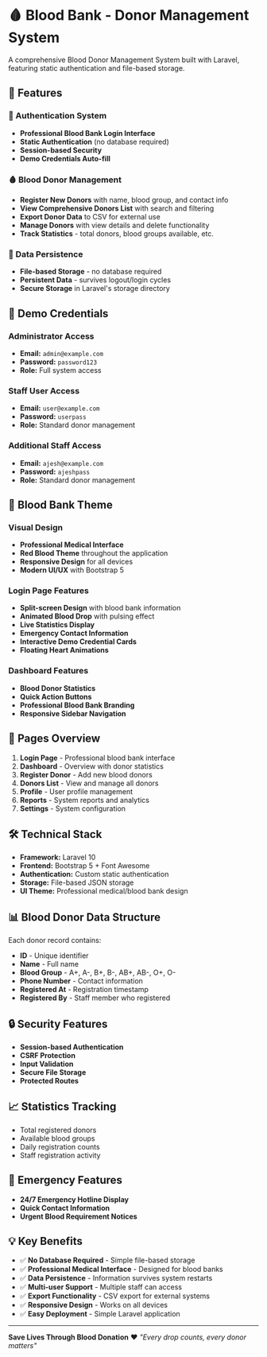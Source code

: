 # 🩸 Blood Bank - Donor Management System

A comprehensive Blood Donor Management System built with Laravel, featuring static authentication and file-based storage.

## 🏥 Features

### 🔐 Authentication System
- **Professional Blood Bank Login Interface**
- **Static Authentication** (no database required)
- **Session-based Security**
- **Demo Credentials Auto-fill**

### 🩸 Blood Donor Management
- **Register New Donors** with name, blood group, and contact info
- **View Comprehensive Donors List** with search and filtering
- **Export Donor Data** to CSV for external use
- **Manage Donors** with view details and delete functionality
- **Track Statistics** - total donors, blood groups available, etc.

### 💾 Data Persistence
- **File-based Storage** - no database required
- **Persistent Data** - survives logout/login cycles
- **Secure Storage** in Laravel's storage directory

## 🚀 Demo Credentials

### Administrator Access
- **Email:** `admin@example.com`
- **Password:** `password123`
- **Role:** Full system access

### Staff User Access
- **Email:** `user@example.com`
- **Password:** `userpass`
- **Role:** Standard donor management

### Additional Staff Access
- **Email:** `ajesh@example.com`
- **Password:** `ajeshpass`
- **Role:** Standard donor management

## 🎨 Blood Bank Theme

### Visual Design
- **Professional Medical Interface**
- **Red Blood Theme** throughout the application
- **Responsive Design** for all devices
- **Modern UI/UX** with Bootstrap 5

### Login Page Features
- **Split-screen Design** with blood bank information
- **Animated Blood Drop** with pulsing effect
- **Live Statistics Display**
- **Emergency Contact Information**
- **Interactive Demo Credential Cards**
- **Floating Heart Animations**

### Dashboard Features
- **Blood Donor Statistics**
- **Quick Action Buttons**
- **Professional Blood Bank Branding**
- **Responsive Sidebar Navigation**

## 📱 Pages Overview

1. **Login Page** - Professional blood bank interface
2. **Dashboard** - Overview with donor statistics
3. **Register Donor** - Add new blood donors
4. **Donors List** - View and manage all donors
5. **Profile** - User profile management
6. **Reports** - System reports and analytics
7. **Settings** - System configuration

## 🛠 Technical Stack

- **Framework:** Laravel 10
- **Frontend:** Bootstrap 5 + Font Awesome
- **Authentication:** Custom static authentication
- **Storage:** File-based JSON storage
- **UI Theme:** Professional medical/blood bank design

## 📊 Blood Donor Data Structure

Each donor record contains:
- **ID** - Unique identifier
- **Name** - Full name
- **Blood Group** - A+, A-, B+, B-, AB+, AB-, O+, O-
- **Phone Number** - Contact information
- **Registered At** - Registration timestamp
- **Registered By** - Staff member who registered

## 🔒 Security Features

- **Session-based Authentication**
- **CSRF Protection**
- **Input Validation**
- **Secure File Storage**
- **Protected Routes**

## 📈 Statistics Tracking

- Total registered donors
- Available blood groups
- Daily registration counts
- Staff registration activity

## 🚨 Emergency Features

- **24/7 Emergency Hotline Display**
- **Quick Contact Information**
- **Urgent Blood Requirement Notices**

## 💡 Key Benefits

- ✅ **No Database Required** - Simple file-based storage
- ✅ **Professional Medical Interface** - Designed for blood banks
- ✅ **Data Persistence** - Information survives system restarts
- ✅ **Multi-user Support** - Multiple staff can access
- ✅ **Export Functionality** - CSV export for external systems
- ✅ **Responsive Design** - Works on all devices
- ✅ **Easy Deployment** - Simple Laravel application

---

**Save Lives Through Blood Donation** ❤️
*"Every drop counts, every donor matters"*
